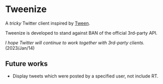 # Tweenize

A *tricky* Twitter client inspired by [Tween](https://sites.google.com/site/tweentwitterclient/).

Tweenize is developed to stand against BAN of the official 3rd-party API.

*I hope Twitter will continue to work together with 3rd-party clients.*
(2023/Jan/14)

## Future works

* Display tweets which were posted by a specified user, not include RT.
